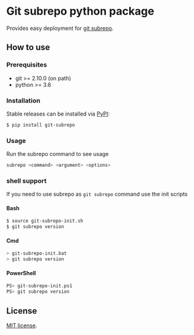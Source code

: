 
# Git subrepo python package
Provides easy deployment for [git subrepo](https://github.com/ingydotnet/git-subrepo).


## How to use
### Prerequisites
 - git >= 2.10.0 (on path)
 - python >= 3.6


### Installation
Stable releases can be installed via [PyPI](https://pypi.python.org/pypi/git-subrepo):
```bash
$ pip install git-subrepo
```

### Usage
Run the subrepo command to see usage
```bash
subrepo <command> <argument> <options>
```

### shell support
If you need to use subrepo as `git subrepo` command use the init scripts

#### Bash
```bash
$ source git-subrepo-init.sh
$ git subrepo version
```

#### Cmd
```bash
> git-subrepo-init.bat
> git subrepo version
```

#### PowerShell
```bash
PS> git-subrepo-init.ps1
PS> git subrepo version
```


## License
[MIT license](LICENSE).
